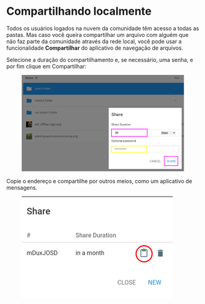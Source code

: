 # Compartilhando localmente

Todos os usuários logados na nuvem da comunidade têm acesso a todas as pastas. Mas caso você queira compartilhar um arquivo com alguém que não faz parte da comunidade através da rede local, você pode usar a funcionalidade **Compartilhar** do aplicativo de navegação de arquivos.

Selecione a duração do compartilhamento e, se necessário, uma senha, e por fim clique em Compartilhar:

<figure><img src="../../../.gitbook/assets/image (3).png" alt=""><figcaption></figcaption></figure>

Copie o endereço e compartilhe por outros meios, como um aplicativo de mensagens.

<figure><img src="../../../.gitbook/assets/image (6).png" alt=""><figcaption></figcaption></figure>